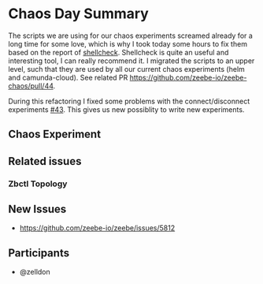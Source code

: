 # Chaos Day Summary

The scripts we are using for our chaos experiments screamed already for a long time for some love, which is why I took today some hours to fix them based on the report of [shellcheck](https://github.com/koalaman/shellcheck). Shellcheck is quite an useful and interesting tool, I can really recommend it. I migrated the scripts to an upper level, such that they are used by all our current chaos experiments (helm and camunda-cloud). See related PR https://github.com/zeebe-io/zeebe-chaos/pull/44.

During this refactoring I fixed some problems with the connect/disconnect experiments [#43](https://github.com/zeebe-io/zeebe-chaos/issues/43). This gives us new possiblity to write new experiments.

## Chaos Experiment

## Related issues

### Zbctl Topology

## New Issues

 * https://github.com/zeebe-io/zeebe/issues/5812 
 
## Participants

  * @zelldon

